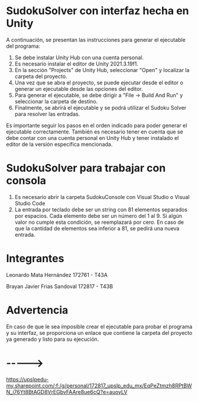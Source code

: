 # SudokuSolver con interfaz hecha en Unity
A continuación, se presentan las instrucciones para generar el ejecutable del programa:
1. Se debe instalar Unity Hub con una cuenta personal.
2. Es necesario instalar el editor de Unity 2021.3.19f1.
3. En la sección "Projects" de Unity Hub, seleccionar "Open" y localizar la carpeta del proyecto.
4. Una vez que se abra el proyecto, se puede ejecutar desde el editor o generar un ejecutable desde las opciones del editor.
5. Para generar el ejecutable, se debe dirigir a "File -> Build And Run" y seleccionar la carpeta de destino.
6. Finalmente, se abrirá el ejecutable y se podrá utilizar el Sudoku Solver para resolver las entradas.

Es importante seguir los pasos en el orden indicado para poder generar el ejecutable correctamente. También es necesario tener en cuenta que se debe contar con una cuenta personal en Unity Hub y tener instalado el editor de la versión específica mencionada.

# SudokuSolver para trabajar con consola
1. Es necesario abrir la carpeta SudokuConsole con Visual Studio o Visual Studio Code
2. La entrada por teclado debe ser un string con 81 elementos separados por espacios. Cada elemento debe ser un número del 1 al 9. Si algún valor no cumple esta condición, se reemplazará por cero. En caso de que la cantidad de elementos sea inferior a 81, se pedirá una nueva entrada.

# Integrantes
Leonardo Mata Hernández         172761 - T43A

Brayan Javier Frias Sandoval    172817 - T43B
# Advertencia
En caso de que le sea imposible crear el ejecutable para probar el programa y su interfaz, se proporciona un enlace que contiene la carpeta del proyecto ya generado y listo para su ejecución.
# -----> 
https://upslpedu-my.sharepoint.com/:f:/g/personal/172817_upslp_edu_mx/EqPeZtmzh8RPtBWN_i76Yt8BtAGD8VrEGbvFAAre8ue6cQ?e=auoyLV
